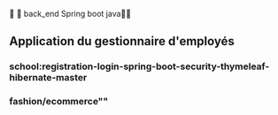 

 🚀 🚀 back_end Spring boot java🚀🚀
## Application du gestionnaire d'employés
### school:registration-login-spring-boot-security-thymeleaf-hibernate-master

### fashion/ecommerce""

